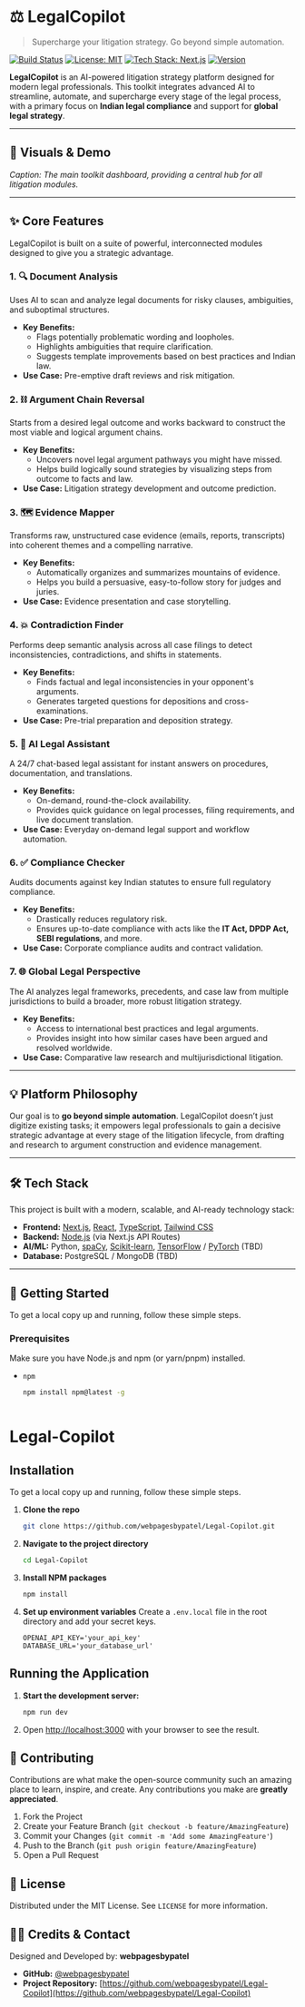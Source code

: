 # ⚖️ LegalCopilot

> Supercharge your litigation strategy. Go beyond simple automation.

[![Build Status](https://img.shields.io/badge/build-passing-green.svg)](https://github.com/webpagesbypatel/Legal-Copilot)
[![License: MIT](https://img.shields.io/badge/License-MIT-yellow.svg)](https://opensource.org/licenses/MIT)
[![Tech Stack: Next.js](https://img.shields.io/badge/tech-Next.js-blue.svg)](https://nextjs.org/)
[![Version](https://img.shields.io/badge/version-1.0.0-blue.svg)](https://github.com/webpagesbypatel/Legal-Copilot)

**LegalCopilot** is an AI-powered litigation strategy platform designed for modern legal professionals. This toolkit integrates advanced AI to streamline, automate, and supercharge every stage of the legal process, with a primary focus on **Indian legal compliance** and support for **global legal strategy**.

---

## 📸 Visuals & Demo

<!-- ![LegalCopilot Dashboard](https://your-image-link-here.com/dashboard.png) -->
*Caption: The main toolkit dashboard, providing a central hub for all litigation modules.*

---

## ✨ Core Features

LegalCopilot is built on a suite of powerful, interconnected modules designed to give you a strategic advantage.

### 1. 🔍 Document Analysis
Uses AI to scan and analyze legal documents for risky clauses, ambiguities, and suboptimal structures.
- **Key Benefits:**
  - Flags potentially problematic wording and loopholes.
  - Highlights ambiguities that require clarification.
  - Suggests template improvements based on best practices and Indian law.
- **Use Case:** Pre-emptive draft reviews and risk mitigation.

### 2. ⛓️ Argument Chain Reversal
Starts from a desired legal outcome and works backward to construct the most viable and logical argument chains.
- **Key Benefits:**
  - Uncovers novel legal argument pathways you might have missed.
  - Helps build logically sound strategies by visualizing steps from outcome to facts and law.
- **Use Case:** Litigation strategy development and outcome prediction.

### 3. 🗺️ Evidence Mapper
Transforms raw, unstructured case evidence (emails, reports, transcripts) into coherent themes and a compelling narrative.
- **Key Benefits:**
  - Automatically organizes and summarizes mountains of evidence.
  - Helps you build a persuasive, easy-to-follow story for judges and juries.
- **Use Case:** Evidence presentation and case storytelling.

### 4. 💥 Contradiction Finder
Performs deep semantic analysis across all case filings to detect inconsistencies, contradictions, and shifts in statements.
- **Key Benefits:**
  - Finds factual and legal inconsistencies in your opponent's arguments.
  - Generates targeted questions for depositions and cross-examinations.
- **Use Case:** Pre-trial preparation and deposition strategy.

### 5. 🤖 AI Legal Assistant
A 24/7 chat-based legal assistant for instant answers on procedures, documentation, and translations.
- **Key Benefits:**
  - On-demand, round-the-clock availability.
  - Provides quick guidance on legal processes, filing requirements, and live document translation.
- **Use Case:** Everyday on-demand legal support and workflow automation.

### 6. ✅ Compliance Checker
Audits documents against key Indian statutes to ensure full regulatory compliance.
- **Key Benefits:**
  - Drastically reduces regulatory risk.
  - Ensures up-to-date compliance with acts like the **IT Act, DPDP Act, SEBI regulations**, and more.
- **Use Case:** Corporate compliance audits and contract validation.

### 7. 🌐 Global Legal Perspective
The AI analyzes legal frameworks, precedents, and case law from multiple jurisdictions to build a broader, more robust litigation strategy.
- **Key Benefits:**
  - Access to international best practices and legal arguments.
  - Provides insight into how similar cases have been argued and resolved worldwide.
- **Use Case:** Comparative law research and multijurisdictional litigation.

---

## 💡 Platform Philosophy

Our goal is to **go beyond simple automation**. LegalCopilot doesn’t just digitize existing tasks; it empowers legal professionals to gain a decisive strategic advantage at every stage of the litigation lifecycle, from drafting and research to argument construction and evidence management.

---

## 🛠️ Tech Stack

This project is built with a modern, scalable, and AI-ready technology stack:

- **Frontend:** [Next.js](https://nextjs.org/), [React](https://reactjs.org/), [TypeScript](https://www.typescriptlang.org/), [Tailwind CSS](https://tailwindcss.com/)
- **Backend:** [Node.js](https://nodejs.org/) (via Next.js API Routes)
- **AI/ML:** Python, [spaCy](https://spacy.io/), [Scikit-learn](https://scikit-learn.org/), [TensorFlow](https://www.tensorflow.org/) / [PyTorch](https://pytorch.org/) (TBD)
- **Database:** PostgreSQL / MongoDB (TBD)

---

## 🚀 Getting Started

To get a local copy up and running, follow these simple steps.

### Prerequisites

Make sure you have Node.js and npm (or yarn/pnpm) installed.
- `npm`
  ```sh
  npm install npm@latest -g



# Legal-Copilot

## Installation

To get a local copy up and running, follow these simple steps.

1.  **Clone the repo**
    ```sh
    git clone https://github.com/webpagesbypatel/Legal-Copilot.git
    ```

2.  **Navigate to the project directory**
    ```sh
    cd Legal-Copilot
    ```

3.  **Install NPM packages**
    ```sh
    npm install
    ```

4.  **Set up environment variables**
    Create a `.env.local` file in the root directory and add your secret keys.
    ```env
    OPENAI_API_KEY='your_api_key'
    DATABASE_URL='your_database_url'
    ```

## Running the Application

1.  **Start the development server:**
    ```sh
    npm run dev
    ```

2.  Open [http://localhost:3000](http://localhost:3000) with your browser to see the result.

## 🤝 Contributing

Contributions are what make the open-source community such an amazing place to learn, inspire, and create. Any contributions you make are **greatly appreciated**.

1.  Fork the Project
2.  Create your Feature Branch (`git checkout -b feature/AmazingFeature`)
3.  Commit your Changes (`git commit -m 'Add some AmazingFeature'`)
4.  Push to the Branch (`git push origin feature/AmazingFeature`)
5.  Open a Pull Request

## 📜 License

Distributed under the MIT License. See `LICENSE` for more information.

## 👨‍💻 Credits & Contact

Designed and Developed by: **webpagesbypatel**

*   **GitHub:** [@webpagesbypatel](https://github.com/webpagesbypatel)
*   **Project Repository:** [https://github.com/webpagesbypatel/Legal-Copilot](https://github.com/webpagesbypatel/Legal-Copilot)
